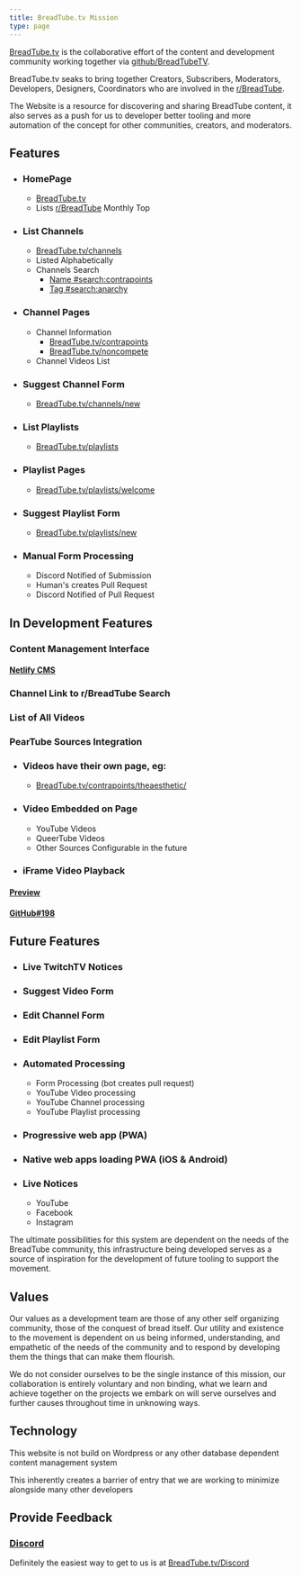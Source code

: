 ```yaml
---
title: BreadTube.tv Mission
type: page
---
```


[BreadTube.tv](https://breadtube.tv) is the collaborative effort of the content and development community working together via [github/BreadTubeTV](/github).

BreadTube.tv seaks to bring together Creators, Subscribers, Moderators, Developers, Designers, Coordinators who are involved in the [r/BreadTube](/reddit).

The Website is a resource for discovering and sharing BreadTube content, it also serves as a push for us to developer better tooling and more automation of the concept for other communities, creators, and moderators.

## Features

- ### HomePage
  - [BreadTube.tv](https://breadtube.tv)
  - Lists [r/BreadTube](https://www.reddit.com/r/breadtube/top/?t=month) Monthly Top

- ### List Channels
  - [BreadTube.tv/channels](https://breadtube.tv/channels)
  - Listed Alphabetically
  - Channels Search
      - [Name #search:contrapoints](https://breadtube.tv/channels#search:contrapoints)
      - [Tag #search:anarchy](https://breadtube.tv/channels#search:anarchy)

- ### Channel Pages
  - Channel Information
    - [BreadTube.tv/contrapoints](https://breadtube.tv/contrapoints)
    - [BreadTube.tv/noncompete](https://breadtube.tv/noncompete)
  - Channel Videos List

- ### Suggest Channel Form
    - [BreadTube.tv/channels/new](https://breadtube.tv/channels/new)

- ### List Playlists
    - [BreadTube.tv/playlists](https://breadtube.tv/playlists)

- ### Playlist Pages
    - [BreadTube.tv/playlists/welcome](https://breadtube.tv/playlists/welcome)

- ### Suggest Playlist Form
    - [BreadTube.tv/playlists/new](https://breadtube.tv/playlists/new)

- ### Manual Form Processing
  - Discord Notified of Submission
  - Human's creates Pull Request
  - Discord Notified of Pull Request

## In Development Features

### Content Management Interface

#### [Netlify CMS](https://www.netlifycms.org/)

### Channel Link to r/BreadTube Search

### List of All Videos

### PearTube Sources Integration

- ### Videos have their own page, eg:
  - [BreadTube.tv/contrapoints/theaesthetic/](https://deploy-preview-198--breadtubetv.netlify.com/contrapoints/theaesthetic/)

- ### Video Embedded on Page
  - YouTube Videos
  - QueerTube Videos
  - Other Sources Configurable in the future

- ### iFrame Video Playback


#### [Preview](https://deploy-preview-198--breadtubetv.netlify.com/contrapoints/theaesthetic/)
#### [GitHub#198](https://github.com/breadtubetv/breadtubetv/pull/198)

## Future Features

- ### Live TwitchTV Notices

- ### Suggest Video Form

- ### Edit Channel Form

- ### Edit Playlist Form

- ### Automated Processing
  - Form Processing (bot creates pull request)
  - YouTube Video processing
  - YouTube Channel processing
  - YouTube Playlist processing

- ### Progressive web app (PWA)

- ### Native web apps loading PWA (iOS & Android)

- ### Live Notices
  - YouTube
  - Facebook
  - Instagram

The ultimate possibilities for this system are dependent on the needs of the BreadTube community, this infrastructure being developed serves as a source of inspiration for the development of future tooling to support the movement.

## Values

Our values as a development team are those of any other self organizing community, those of the conquest of bread itself. Our utility and existence to the movement is dependent on us being informed, understanding, and empathetic of the needs of the community and to respond by developing them the things that can make them flourish.

We do not consider ourselves to be the single instance of this mission, our collaboration is entirely voluntary and non binding, what we learn and achieve together on the projects we embark on will serve ourselves and further causes throughout time in unknowing ways.

## Technology

This website is not build on Wordpress or any other database dependent content management system

This inherently creates a barrier of entry that we are working to minimize alongside many other developers

## Provide Feedback

### [Discord](/discord)

Definitely the easiest way to get to us is at [BreadTube.tv/Discord](/discord)
